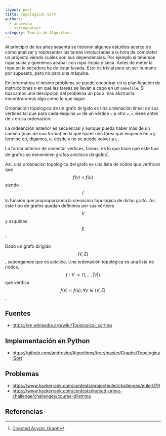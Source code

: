 ```yaml
---
layout: post
title: Topological Sort
authors:
  - andreshp
  - stringparser
category: Teoría de Algoritmos
---
```


Al principio de los años sesenta se hicieron algunos estudios acerca de cómo analizar y representar las tareas involucradas a la hora de completar un projecto viendo cuáles son sus dependencias. Por ejemplo si tenemos ropa sucia y queremos acabar con ropa limpia y seca. Antes de meter la ropa en la secadora ha de estar lavada. Esto es trivial para un ser humano por supuesto, pero no para una máquina.

En Informática el mismo problema se puede encontrar en la planificación de instrucciones o en qué las tareas se llevan a cabo en un `makefile`. Si buscamos una descipción del problema un poco más abstracta encontraramos algo como lo que sigue.

Ordenación topológica de un grafo dirigido es una ordenación lineal de sus vértices tal que para cada esquina `uv` de un vértice `u` a otro `v`, `u` viene antes de `v` en su ordenación.

La ordeanción anterior es secuencial y aunque pueda haber más de un camino (más de una forma) en la que hacer una tarea que empiece en `u` y termine en, digamos, `w`, desde `u` no se puede volver a `u`.

<!-- more -->

La forma anterior de conectar vértices, tareas, es lo que hace que este tipo de grafos se denominen grafos acíclicos dirigidos[^grafos-dirigidos].

Así, una ordenación topológica del grafo es una lista de nodos que verifican que $$f(v) < f(u)$$ siendo $$f$$ la función que proproporciona la orenación topológica de dicho grafo. Así este tipo de grafos quedan defininos por sus vértices $$V$$ y esquinas $$E$$:

Dado un grafo dirigido $$(V, E)$$, supongamos que es acíclico. Una ordenación topológica es una lista de nodos, $$f: V \to \langle 1, \ldots, |V|\rangle$$ que verifica $$f(v) < f(u); \forall v \in (V,E)$$.

## Fuentes

- https://en.wikipedia.org/wiki/Topological_sorting

## Implementación en Python

- https://github.com/andreshp/Algorithms/tree/master/Graphs/TopologicalSort

## Problemas

- https://www.hackerrank.com/contests/projecteuler/challenges/euler079
- https://www.hackerrank.com/contests/indeed-prime-challenge/challenges/course-dilemma


## Referencias

[^grafos-dirigidos]: [Directed Acyclic Graph](https://en.wikipedia.org/wiki/Directed_acyclic_graph)
